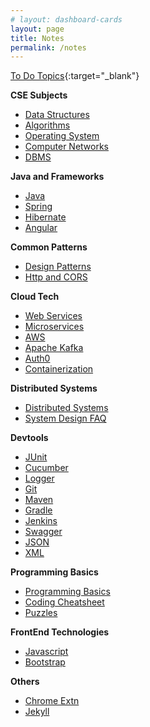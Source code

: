 ```yaml
---
# layout: dashboard-cards
layout: page
title: Notes
permalink: /notes
---
```


[To Do Topics](/notes/todo){:target="_blank"}

**CSE Subjects**
  - [Data Structures](ds)
  - [Algorithms](algorithms)
  - [Operating System](os)
  - [Computer Networks](computer-networks)
  - [DBMS](dbms)

**Java and Frameworks**
  - [Java](/java)
  - [Spring](/spring)
  - [Hibernate](/hibernate)
  - [Angular](/angular)

**Common Patterns**
  - [Design Patterns](/design-patterns)
  - [Http and CORS](/http-cors)

**Cloud Tech**
  - [Web Services](/webservices)
  - [Microservices](/microservices)
  - [AWS](/aws)
  - [Apache Kafka](/kafka)
  - [Auth0](/auth0)
  - [Containerization](/containerization)

**Distributed Systems**
  - [Distributed Systems](/distributed-systems)
  - [System Design FAQ](/system-design/faq)

**Devtools**
  - [JUnit](/junit)
  - [Cucumber](/cucumber)
  - [Logger](/logger)
  - [Git](/git)
  - [Maven](/maven)
  - [Gradle](/gradle)
  - [Jenkins](/jenkins)
  - [Swagger](/swagger)
  - [JSON](/json)
  - [XML](/xml)

**Programming Basics**
  - [Programming Basics](/notes/programming/basics)
  - [Coding Cheatsheet](/notes/programming/cheatsheet)
  - [Puzzles](/notes/others/puzzles)

**FrontEnd Technologies**
  - [Javascript](/notes/ui/js)
  - [Bootstrap](/notes/ui/bootstrap)

**Others**
  - [Chrome Extn](/notes/chrome-extn)
  - [Jekyll](/notes/jekyll/intro)
